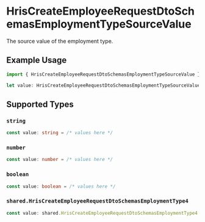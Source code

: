 # HrisCreateEmployeeRequestDtoSchemasEmploymentTypeSourceValue

The source value of the employment type.

## Example Usage

```typescript
import { HrisCreateEmployeeRequestDtoSchemasEmploymentTypeSourceValue } from "@stackone/stackone-client-ts/sdk/models/shared";

let value: HrisCreateEmployeeRequestDtoSchemasEmploymentTypeSourceValue = "Permanent";
```

## Supported Types

### `string`

```typescript
const value: string = /* values here */
```

### `number`

```typescript
const value: number = /* values here */
```

### `boolean`

```typescript
const value: boolean = /* values here */
```

### `shared.HrisCreateEmployeeRequestDtoSchemasEmploymentType4`

```typescript
const value: shared.HrisCreateEmployeeRequestDtoSchemasEmploymentType4 = /* values here */
```

